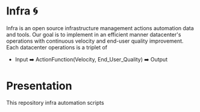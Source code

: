 # Infra  :cyclone:  
 Infra is an open source infrastructure management actions automation data and tools. 
 Our goal is to implement in an efficient manner datacenter's operations with continuous 
 velocity and end-user quality improvement. Each datacenter operations is a triplet of 
 
 - Input :arrow_right: ActionFunction(Velocity, End_User_Quality) :arrow_right: Output 


# Presentation 



This repository
infra automation scripts
